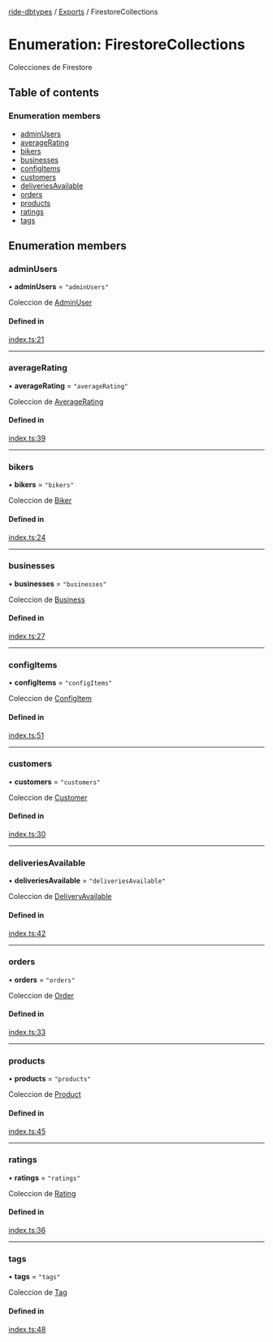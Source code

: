 [ride-dbtypes](../README.md) / [Exports](../modules.md) / FirestoreCollections

# Enumeration: FirestoreCollections

Colecciones de Firestore

## Table of contents

### Enumeration members

- [adminUsers](FirestoreCollections.md#adminusers)
- [averageRating](FirestoreCollections.md#averagerating)
- [bikers](FirestoreCollections.md#bikers)
- [businesses](FirestoreCollections.md#businesses)
- [configItems](FirestoreCollections.md#configitems)
- [customers](FirestoreCollections.md#customers)
- [deliveriesAvailable](FirestoreCollections.md#deliveriesavailable)
- [orders](FirestoreCollections.md#orders)
- [products](FirestoreCollections.md#products)
- [ratings](FirestoreCollections.md#ratings)
- [tags](FirestoreCollections.md#tags)

## Enumeration members

### adminUsers

• **adminUsers** = `"adminUsers"`

Coleccion de [AdminUser](../interfaces/AdminUser.md)

#### Defined in

[index.ts:21](https://github.com/gatitolabs/ride-dbtypes/blob/ae9cef7/index.ts#L21)

___

### averageRating

• **averageRating** = `"averageRating"`

Coleccion de [AverageRating](../interfaces/AverageRating.md)

#### Defined in

[index.ts:39](https://github.com/gatitolabs/ride-dbtypes/blob/ae9cef7/index.ts#L39)

___

### bikers

• **bikers** = `"bikers"`

Coleccion de [Biker](../interfaces/Biker.md)

#### Defined in

[index.ts:24](https://github.com/gatitolabs/ride-dbtypes/blob/ae9cef7/index.ts#L24)

___

### businesses

• **businesses** = `"businesses"`

Coleccion de [Business](../interfaces/Business.md)

#### Defined in

[index.ts:27](https://github.com/gatitolabs/ride-dbtypes/blob/ae9cef7/index.ts#L27)

___

### configItems

• **configItems** = `"configItems"`

Coleccion de [ConfigItem](../interfaces/ConfigItem.md)

#### Defined in

[index.ts:51](https://github.com/gatitolabs/ride-dbtypes/blob/ae9cef7/index.ts#L51)

___

### customers

• **customers** = `"customers"`

Coleccion de [Customer](../interfaces/Customer.md)

#### Defined in

[index.ts:30](https://github.com/gatitolabs/ride-dbtypes/blob/ae9cef7/index.ts#L30)

___

### deliveriesAvailable

• **deliveriesAvailable** = `"deliveriesAvailable"`

Coleccion de [DeliveryAvailable](../interfaces/DeliveryAvailable.md)

#### Defined in

[index.ts:42](https://github.com/gatitolabs/ride-dbtypes/blob/ae9cef7/index.ts#L42)

___

### orders

• **orders** = `"orders"`

Coleccion de [Order](../interfaces/Order.md)

#### Defined in

[index.ts:33](https://github.com/gatitolabs/ride-dbtypes/blob/ae9cef7/index.ts#L33)

___

### products

• **products** = `"products"`

Coleccion de [Product](../interfaces/Product.md)

#### Defined in

[index.ts:45](https://github.com/gatitolabs/ride-dbtypes/blob/ae9cef7/index.ts#L45)

___

### ratings

• **ratings** = `"ratings"`

Coleccion de [Rating](../interfaces/Rating.md)

#### Defined in

[index.ts:36](https://github.com/gatitolabs/ride-dbtypes/blob/ae9cef7/index.ts#L36)

___

### tags

• **tags** = `"tags"`

Coleccion de [Tag](../interfaces/Tag.md)

#### Defined in

[index.ts:48](https://github.com/gatitolabs/ride-dbtypes/blob/ae9cef7/index.ts#L48)
